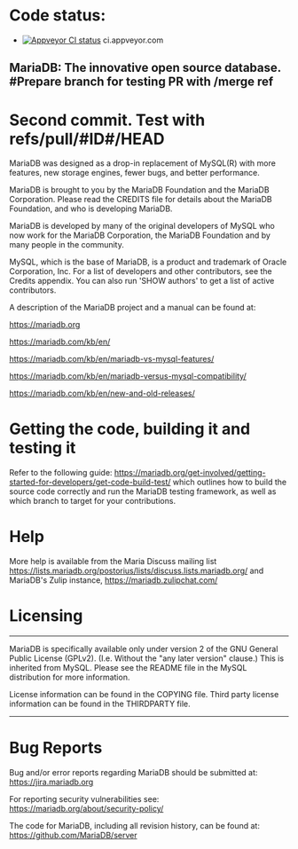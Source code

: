 # Code status:

* [![Appveyor CI status](https://ci.appveyor.com/api/projects/status/4u6pexmtpuf8jq66?svg=true)](https://ci.appveyor.com/project/rasmushoj/server) ci.appveyor.com

## MariaDB: The innovative open source database. #Prepare branch for testing PR with /merge ref
# Second commit. Test with refs/pull/#ID#/HEAD

MariaDB was designed as a drop-in replacement of MySQL(R) with more
features, new storage engines, fewer bugs, and better performance.

MariaDB is brought to you by the MariaDB Foundation and the MariaDB Corporation.
Please read the CREDITS file for details about the MariaDB Foundation,
and who is developing MariaDB.

MariaDB is developed by many of the original developers of MySQL who
now work for the MariaDB Corporation, the MariaDB Foundation and by
many people in the community.

MySQL, which is the base of MariaDB, is a product and trademark of Oracle
Corporation, Inc. For a list of developers and other contributors,
see the Credits appendix.  You can also run 'SHOW authors' to get a
list of active contributors.

A description of the MariaDB project and a manual can be found at:

https://mariadb.org

https://mariadb.com/kb/en/

https://mariadb.com/kb/en/mariadb-vs-mysql-features/

https://mariadb.com/kb/en/mariadb-versus-mysql-compatibility/

https://mariadb.com/kb/en/new-and-old-releases/

# Getting the code, building it and testing it

Refer to the following guide: https://mariadb.org/get-involved/getting-started-for-developers/get-code-build-test/
which outlines how to build the source code correctly and run the MariaDB testing framework,
as well as which branch to target for your contributions.

# Help

More help is available from the Maria Discuss mailing list
https://lists.mariadb.org/postorius/lists/discuss.lists.mariadb.org/ and MariaDB's Zulip
instance, https://mariadb.zulipchat.com/

# Licensing

***************************************************************************

MariaDB is specifically available only under version 2 of the GNU
General Public License (GPLv2). (I.e. Without the "any later version"
clause.) This is inherited from MySQL. Please see the README file in
the MySQL distribution for more information.

License information can be found in the COPYING file. Third party
license information can be found in the THIRDPARTY file.

***************************************************************************

# Bug Reports

Bug and/or error reports regarding MariaDB should be submitted at:
https://jira.mariadb.org

For reporting security vulnerabilities see:
https://mariadb.org/about/security-policy/

The code for MariaDB, including all revision history, can be found at:
https://github.com/MariaDB/server
